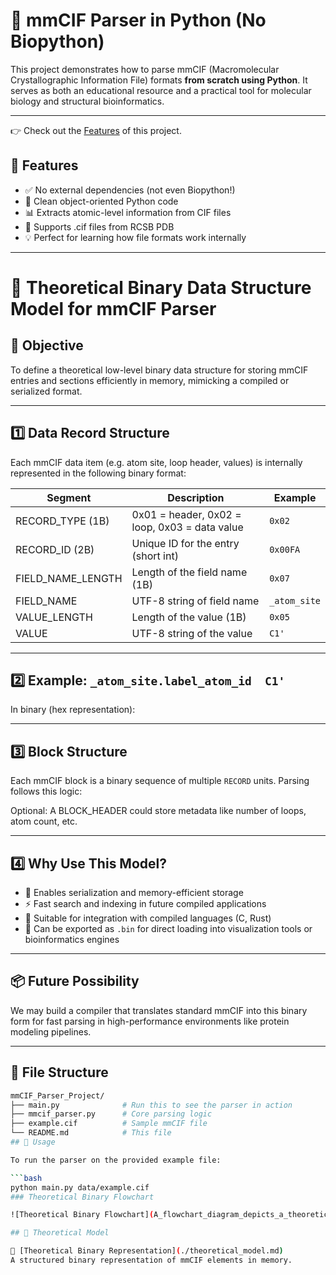 # 🧬 mmCIF Parser in Python (No Biopython)

This project demonstrates how to parse mmCIF (Macromolecular Crystallographic Information File) formats **from scratch using Python**. It serves as both an educational resource and a practical tool for molecular biology and structural bioinformatics.

---
👉 Check out the [Features](Features.md) of this project.

## 🚀 Features

- ✅ No external dependencies (not even Biopython!)
- 🧠 Clean object-oriented Python code
- 📊 Extracts atomic-level information from CIF files
- 📁 Supports .cif files from RCSB PDB
- 💡 Perfect for learning how file formats work internally

---

# 📘 Theoretical Binary Data Structure Model for mmCIF Parser

## 🧠 Objective
To define a theoretical low-level binary data structure for storing mmCIF entries and sections efficiently in memory, mimicking a compiled or serialized format.

---

## 1️⃣ Data Record Structure

Each mmCIF data item (e.g. atom site, loop header, values) is internally represented in the following binary format:


| Segment            | Description                                   | Example                    |
|--------------------|-----------------------------------------------|----------------------------|
| RECORD_TYPE (1B)   | 0x01 = header, 0x02 = loop, 0x03 = data value | `0x02`                     |
| RECORD_ID (2B)     | Unique ID for the entry (short int)           | `0x00FA`                   |
| FIELD_NAME_LENGTH  | Length of the field name (1B)                 | `0x07`                     |
| FIELD_NAME         | UTF-8 string of field name                    | `_atom_site`               |
| VALUE_LENGTH       | Length of the value (1B)                      | `0x05`                     |
| VALUE              | UTF-8 string of the value                     | `C1'`                      |

---

## 2️⃣ Example: `_atom_site.label_atom_id  C1'`

In binary (hex representation):


---

## 3️⃣ Block Structure

Each mmCIF block is a binary sequence of multiple `RECORD` units. Parsing follows this logic:


Optional: A BLOCK_HEADER could store metadata like number of loops, atom count, etc.

---

## 4️⃣ Why Use This Model?

- 🧠 Enables serialization and memory-efficient storage
- ⚡️ Fast search and indexing in future compiled applications
- 🔬 Suitable for integration with compiled languages (C, Rust)
- 💾 Can be exported as `.bin` for direct loading into visualization tools or bioinformatics engines

---

## 📦 Future Possibility

We may build a compiler that translates standard mmCIF into this binary form for fast parsing in high-performance environments like protein modeling pipelines.

---



## 📂 File Structure

```bash
mmCIF_Parser_Project/
├── main.py              # Run this to see the parser in action
├── mmcif_parser.py      # Core parsing logic
├── example.cif          # Sample mmCIF file
└── README.md            # This file
## 📌 Usage

To run the parser on the provided example file:

```bash
python main.py data/example.cif
### Theoretical Binary Flowchart

![Theoretical Binary Flowchart](A_flowchart_diagram_depicts_a_theoretical_binary_d.png)

## 📂 Theoretical Model

📄 [Theoretical Binary Representation](./theoretical_model.md)  
A structured binary representation of mmCIF elements in memory.


